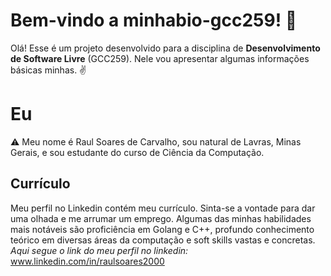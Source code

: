 # Bem-vindo a minhabio-gcc259! :wave:

Olá! Esse é um projeto desenvolvido para a disciplina de **Desenvolvimento de Software Livre** (GCC259). Nele vou apresentar algumas informações básicas minhas. :v:


# Eu 

:warning: Meu nome é Raul Soares de Carvalho, sou natural de Lavras, Minas Gerais, e sou estudante do curso de Ciência da Computação.

## Currículo

Meu perfil no Linkedin contém meu currículo. Sinta-se a vontade para dar uma olhada e me arrumar um emprego. Algumas das minhas habilidades mais notáveis são proficiência em Golang e C++, profundo conhecimento teórico em diversas áreas da computação e soft skills vastas e concretas. *Aqui segue o link do meu perfil no linkedin:* www.linkedin.com/in/raulsoares2000
